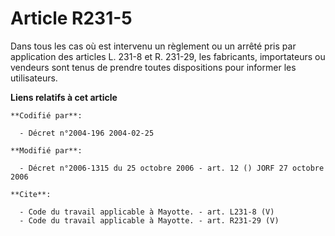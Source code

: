 # Article R231-5

Dans tous les cas où est intervenu un règlement ou un arrêté pris par application des articles L. 231-8 et R. 231-29, les
fabricants, importateurs ou vendeurs sont tenus de prendre toutes dispositions pour informer les utilisateurs.

**Liens relatifs à cet article**

	**Codifié par**:

	  - Décret n°2004-196 2004-02-25

	**Modifié par**:

	  - Décret n°2006-1315 du 25 octobre 2006 - art. 12 () JORF 27 octobre 2006

	**Cite**:

	  - Code du travail applicable à Mayotte. - art. L231-8 (V)
	  - Code du travail applicable à Mayotte. - art. R231-29 (V)
